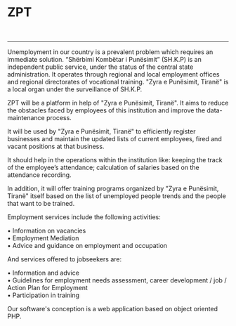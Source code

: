 # ZPT </br>
</br><hr>
Unemployment in our country is a prevalent problem which requires an immediate solution. “Shërbimi Kombëtar i Punësimit” (SH.K.P) is an independent public service, under the status of the central state administration. It operates through regional and local employment offices and regional directorates of vocational training. "Zyra e Punësimit, Tiranë" is a local organ under the surveillance of SH.K.P. 

ZPT will be a platform in help of "Zyra e Punësimit, Tiranë". It aims to reduce the obstacles faced by employees of this institution and improve the data-maintenance process.

It will be used by "Zyra e Punësimit, Tiranë" to efficiently register businesses and maintain the updated lists of current employees, fired and vacant positions at that business.   

It should help in the operations within the institution like: keeping the track of the employee’s attendance; calculation of salaries based on the attendance recording.  

In addition, it will offer training programs organized by "Zyra e Punësimit, Tiranë" itself based on the list of unemployed people trends and the people that want to be trained.  

Employment services include the following activities: 

•	Information on vacancies  
•	Employment Mediation  
•	Advice and guidance on employment and occupation 

And services offered to jobseekers are: 

•	Information and advice  
•	Guidelines for employment needs assessment, career development / job / Action Plan for Employment  
•	Participation in training  

Our software's conception is a web application based on object oriented PHP.

